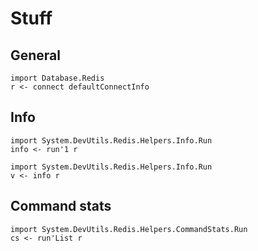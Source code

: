 Stuff
=====

General
--

```
import Database.Redis
r <- connect defaultConnectInfo
```

Info
--

```
import System.DevUtils.Redis.Helpers.Info.Run
info <- run'1 r

import System.DevUtils.Redis.Helpers.Info.Run
v <- info r
```

Command stats
--

```
import System.DevUtils.Redis.Helpers.CommandStats.Run
cs <- run'List r
```

